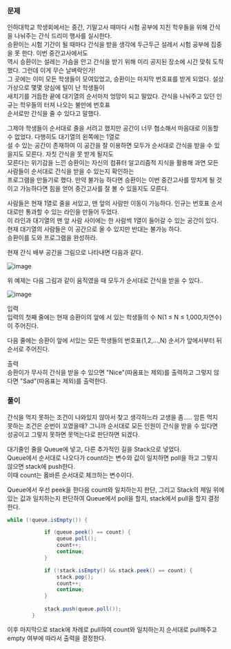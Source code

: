 ### 문제

인하대학교 학생회에서는 중간, 기말고사 때마다 시험 공부에 지친 학우들을 위해 간식을 나눠주는 간식 드리미 행사를 실시한다.    
승환이는 시험 기간이 될 때마다 간식을 받을 생각에 두근두근 설레서 시험 공부에 집중을 못 한다. 이번 중간고사에서도    
역시 승환이는 설레는 가슴을 안고 간식을 받기 위해 미리 공지된 장소에 시간 맞춰 도착했다. 그런데 이게 무슨 날벼락인가!    
그 곳에는 이미 모든 학생들이 모여있었고, 승환이는 마지막 번호표를 받게 되었다. 설상가상으로 몇몇 양심에 털이 난 학생들이    
새치기를 거듭한 끝에 대기열의 순서마저 엉망이 되고 말았다. 간식을 나눠주고 있던 인규는 학우들의 터져 나오는 불만에 번호표    
순서로만 간식을 줄 수 있다고 말했다.    

그제야 학생들이 순서대로 줄을 서려고 했지만 공간이 너무 협소해서 마음대로 이동할 수 없었다. 다행히도 대기열의 왼쪽에는 1열로    
설 수 있는 공간이 존재하여 이 공간을 잘 이용하면 모두가 순서대로 간식을 받을 수 있을지도 모른다. 자칫 간식을 못 받게 될지도   
모른다는 위기감을 느낀 승환이는 자신의 컴퓨터 알고리즘적 지식을 활용해 과연 모든 사람들이 순서대로 간식을 받을 수 있는지 확인하는   
프로그램을 만들기로 했다. 만약 불가능 하다면 승환이는 이번 중간고사를 망치게 될 것 이고 가능하다면 힘을 얻어 중간고사를 잘 볼 수 있을지도 모른다.   

사람들은 현재 1열로 줄을 서있고, 맨 앞의 사람만 이동이 가능하다. 인규는 번호표 순서대로만 통과할 수 있는 라인을 만들어 두었다.    
이 라인과 대기열의 맨 앞 사람 사이에는 한 사람씩 1열이 들어갈 수 있는 공간이 있다. 현재 대기열의 사람들은 이 공간으로 올 수 있지만 반대는 불가능 하다.   
승환이를 도와 프로그램을 완성하라.   
   
현재 간식 배부 공간을 그림으로 나타내면 다음과 같다.   

![image](https://user-images.githubusercontent.com/80390524/186849528-8a7cd602-febf-45bb-bd0e-6e0e52ebb5a5.png)   


위 예제는 다음 그림과 같이 움직였을 때 모두가 순서대로 간식을 받을 수 있다..   

![image](https://user-images.githubusercontent.com/80390524/186849550-6929ca01-726f-4276-a9e0-687be0a4f6a8.png)


입력   
입력의 첫째 줄에는 현재 승환이의 앞에 서 있는 학생들의 수 N(1 ≤ N ≤ 1,000,자연수)이 주어진다.   

다음 줄에는 승환이 앞에 서있는 모든 학생들의 번호표(1,2,...,N) 순서가 앞에서부터 뒤 순서로 주어진다.   

출력   
승환이가 무사히 간식을 받을 수 있으면 "Nice"(따옴표는 제외)를 출력하고 그렇지 않다면 "Sad"(따옴표는 제외)를 출력한다.   








### 풀이

간식을 먹지 못하는 조건이 나와있지 않아서 찾고 생각하느라 고생을 좀.....
암튼 먹지 못하는 조건은 순번이 꼬였을때? 그니까 순서대로 모든 인원이 간식을 받을 수 있다면 성공이고 그렇지 못하면 못먹는다로 판단하면 되겠다.    

대기줄인 줄을 Queue에 넣고, 다른 추가적인 길을 Stack으로 넣었다.   
Queue에서 순서대로 나오다가 count라는 변수와 값이 일치하면 poll을 하고 그렇지 않으면 stack에 push한다.   
이때 count는 옳바른 순서대로 체크하는 변수이다.   

Queue에서 우선 peek을 한다음 count와 일치하는지 판단, 그리고 Stack의 제일 위에 있는 값과 일치하는지 판단하여 Queue에서 poll을 할지, stack에서 pull을 할지 결정한다.    

```java
while (!queue.isEmpty()) {

			if (queue.peek() == count) {
				queue.poll();
				count++;
				continue;
			}

			if (!stack.isEmpty() && stack.peek() == count) {
				stack.pop();
				count++;
				continue;
			}
			
			stack.push(queue.poll());
		}
```
이후 마지막으로 stack에 차례로 pull하여 count와 일치하는지 순서대로 pull해주고 empty 여부에 따라서 출력을 결정한다.









